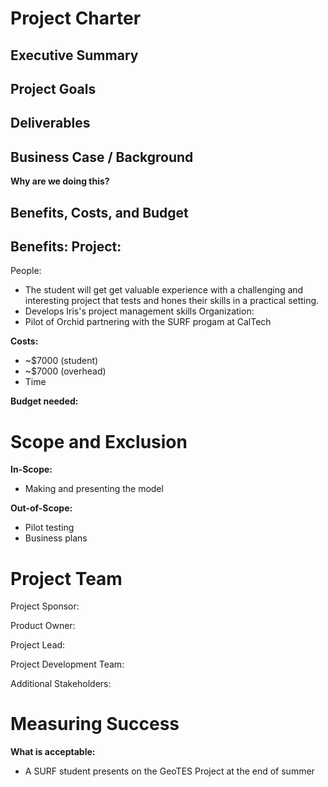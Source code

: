 # Project Charter 

## Executive Summary

## Project Goals

## Deliverables

## Business Case / Background

**Why are we doing this?**

## Benefits, Costs, and Budget

**Benefits:**
Project:
- 
People: 
- The student will get get valuable experience with a challenging and interesting project that tests and hones their skills in a practical setting.
- Develops Iris's project management skills
Organization: 
- Pilot of Orchid partnering with the SURF progam at CalTech

**Costs:** 
- ~$7000 (student)
- ~$7000 (overhead)
- Time

**Budget needed:**


# Scope and Exclusion

**In-Scope:**
- Making and presenting the model 

**Out-of-Scope:** 
- Pilot testing
- Business plans
  
# Project Team
Project Sponsor:

Product Owner:

Project Lead:

Project Development Team:

Additional Stakeholders: 


# Measuring Success
**What is acceptable:** 
- A SURF student presents on the GeoTES Project at the end of summer
